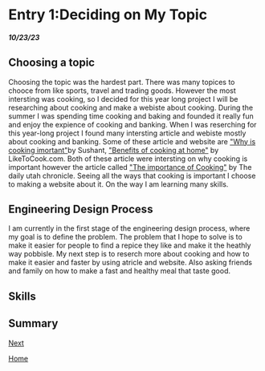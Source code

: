 # Entry 1:Deciding on My Topic
##### 10/23/23
## Choosing a topic
Choosing the topic was the hardest part. There was many topices to chooce from like sports, travel and trading goods. However the most intersting was cooking, so I decided for this year long project I will be researching about cooking and make a webiste about cooking. During the summer I was spending time cooking and baking and founded it really fun and enjoy the expience of cooking and banking. When I was reserching for this year-long project I found many intersting article and webiste mostly about cooking and banking. Some of these article and website are ["Why is cooking imortant"](https://sushantuniversity.edu.in/blog/the-importance-of-cooking-as-a-life-skill/#:~:text=Preparing%20fresh%20foods%20will%20put,of%20your%20family%20and%20friends.)by Sushant, ["Benefits of cooking at home"](https://www.liketocook.com/benefits-of-cooking/) by LikeToCook.com. Both of these article were intersting on why cooking is important however the article called ["The importance of Cooking"](https://dailyutahchronicle.com/2017/01/16/the-importance-of-cooking/) by The daily utah chronicle. Seeing all the ways that cooking is important I choose to making a website about it. On the way I am learning many skills. 



## Engineering Design Process
I am currently in the first stage of the engineering design process, where my goal is to define the problem. The problem that I hope to solve is to make it easier for people to find a repice they like and make it the heathly way pobbisle. My next step is to reserch more about cooking and how to make it easier and faster by using atricle and website. Also asking friends and family on how to make a fast and healthy meal that taste good.

## Skills











## Summary
[Next](entry02.md)

[Home](../README.md)
